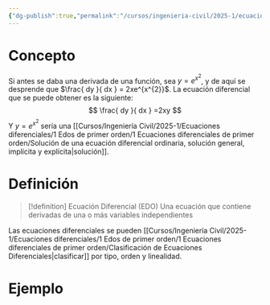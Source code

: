 ```yaml
---
{"dg-publish":true,"permalink":"/cursos/ingenieria-civil/2025-1/ecuaciones-diferenciales/1-edos-de-primer-orden/1-ecuaciones-diferenciales-de-primer-orden/introduccion-a-las-ecuaciones-diferenciales-ordinaias/","tags":["I1MAT1640"]}
---
```


# Concepto
Si antes se daba una derivada de una función, sea $y=e^{x^{2}}$, y de aquí se desprende que $\frac{ dy }{ dx } = 2xe^{x^{2}}$. La ecuación diferencial que se puede obtener es la siguiente:
$$
\frac{ dy }{ dx } =2xy
$$
Y $y=e^{x^{2}}$ sería una [[Cursos/Ingeniería Civil/2025-1/Ecuaciones diferenciales/1 Edos de primer orden/1 Ecuaciones diferenciales de primer orden/Solución de una ecuación diferencial ordinaria, solución general, implícita y explícita\|solución]].
# Definición
> [!definition] Ecuación Diferencial (EDO)
> Una ecuación que contiene derivadas de una o más variables independientes

Las ecuaciones diferenciales se pueden [[Cursos/Ingeniería Civil/2025-1/Ecuaciones diferenciales/1 Edos de primer orden/1 Ecuaciones diferenciales de primer orden/Clasificación de Ecuaciones Diferenciales\|clasificar]] por tipo, orden y linealidad.
# Ejemplo